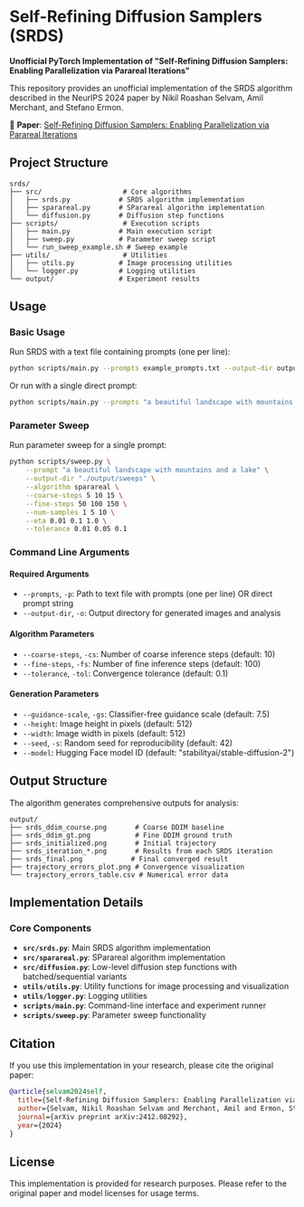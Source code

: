 # Self-Refining Diffusion Samplers (SRDS)

**Unofficial PyTorch Implementation of "Self-Refining Diffusion Samplers: Enabling Parallelization via Parareal Iterations"**

This repository provides an unofficial implementation of the SRDS algorithm described in the NeurIPS 2024 paper by Nikil Roashan Selvam, Amil Merchant, and Stefano Ermon.

📄 **Paper**: [Self-Refining Diffusion Samplers: Enabling Parallelization via Parareal Iterations](https://arxiv.org/abs/2412.08292)

## Project Structure

```
srds/
├── src/                    # Core algorithms
│   ├── srds.py            # SRDS algorithm implementation
│   ├── sparareal.py       # SParareal algorithm implementation
│   └── diffusion.py       # Diffusion step functions
├── scripts/                # Execution scripts
│   ├── main.py            # Main execution script
│   ├── sweep.py           # Parameter sweep script
│   └── run_sweep_example.sh # Sweep example
├── utils/                  # Utilities
│   ├── utils.py           # Image processing utilities
│   └── logger.py          # Logging utilities
└── output/                # Experiment results
```

## Usage

### Basic Usage

Run SRDS with a text file containing prompts (one per line):

```bash
python scripts/main.py --prompts example_prompts.txt --output-dir output/my_experiment
```

Or run with a single direct prompt:

```bash
python scripts/main.py --prompts "a beautiful landscape with mountains and a lake" --output-dir output/single_test
```

### Parameter Sweep

Run parameter sweep for a single prompt:

```bash
python scripts/sweep.py \
    --prompt "a beautiful landscape with mountains and a lake" \
    --output-dir "./output/sweeps" \
    --algorithm sparareal \
    --coarse-steps 5 10 15 \
    --fine-steps 50 100 150 \
    --num-samples 1 5 10 \
    --eta 0.01 0.1 1.0 \
    --tolerance 0.01 0.05 0.1
```

### Command Line Arguments

#### Required Arguments
- `--prompts`, `-p`: Path to text file with prompts (one per line) OR direct prompt string
- `--output-dir`, `-o`: Output directory for generated images and analysis

#### Algorithm Parameters
- `--coarse-steps`, `-cs`: Number of coarse inference steps (default: 10)
- `--fine-steps`, `-fs`: Number of fine inference steps (default: 100)
- `--tolerance`, `-tol`: Convergence tolerance (default: 0.1)

#### Generation Parameters  
- `--guidance-scale`, `-gs`: Classifier-free guidance scale (default: 7.5)
- `--height`: Image height in pixels (default: 512)
- `--width`: Image width in pixels (default: 512)
- `--seed`, `-s`: Random seed for reproducibility (default: 42)
- `--model`: Hugging Face model ID (default: "stabilityai/stable-diffusion-2")

## Output Structure

The algorithm generates comprehensive outputs for analysis:

```
output/
├── srds_ddim_course.png       # Coarse DDIM baseline
├── srds_ddim_gt.png           # Fine DDIM ground truth  
├── srds_initialized.png       # Initial trajectory
├── srds_iteration_*.png       # Results from each SRDS iteration
├── srds_final.png            # Final converged result
├── trajectory_errors_plot.png # Convergence visualization
└── trajectory_errors_table.csv # Numerical error data
```

## Implementation Details

### Core Components

- **`src/srds.py`**: Main SRDS algorithm implementation
- **`src/sparareal.py`**: SParareal algorithm implementation
- **`src/diffusion.py`**: Low-level diffusion step functions with batched/sequential variants
- **`utils/utils.py`**: Utility functions for image processing and visualization
- **`utils/logger.py`**: Logging utilities
- **`scripts/main.py`**: Command-line interface and experiment runner
- **`scripts/sweep.py`**: Parameter sweep functionality

## Citation

If you use this implementation in your research, please cite the original paper:

```bibtex
@article{selvam2024self,
  title={Self-Refining Diffusion Samplers: Enabling Parallelization via Parareal Iterations},
  author={Selvam, Nikil Roashan Selvam and Merchant, Amil and Ermon, Stefano},
  journal={arXiv preprint arXiv:2412.08292},
  year={2024}
}
```

## License

This implementation is provided for research purposes. Please refer to the original paper and model licenses for usage terms.
